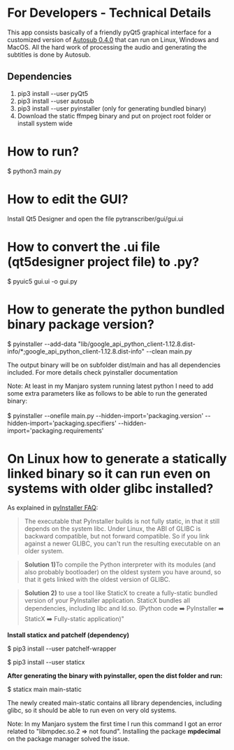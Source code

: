 <h1>For Developers - Technical Details</h1>

This app consists basically of a friendly pyQt5 graphical interface for a customized version of <a href="https://github.com/agermanidis/autosub">Autosub 0.4.0</a> that can run on Linux, Windows and MacOS. All the hard work of processing the audio and generating the subtitles is done by Autosub.

<h2>Dependencies</h2>

<ol>
<li>pip3 install --user pyQt5
<li>pip3 install --user autosub
<li>pip3 install --user pyinstaller (only for generating bundled binary)
<li>Download the static ffmpeg binary and put on project root folder or install system wide
</ol>

# How to run?
$ python3 main.py

# How to edit the GUI?
Install Qt5 Designer and open the file pytranscriber/gui/gui.ui

# How to convert the .ui file (qt5designer project file) to .py?
$ pyuic5 gui.ui -o gui.py

# How to generate the python bundled binary package version?
$ pyinstaller --add-data "lib/google_api_python_client-1.12.8.dist-info/*;google_api_python_client-1.12.8.dist-info" --clean main.py

The output binary will be on subfolder dist/main and has all dependencies included. For more details check pyinstaller documentation


Note: At least in my Manjaro system running latest python I need to add some extra parameters like as follows to be able to run the generated binary:
<br><br>
$ pyinstaller --onefile main.py --hidden-import='packaging.version' --hidden-import='packaging.specifiers' --hidden-import='packaging.requirements'

# On Linux how to generate a statically linked binary so it can run even on systems with older glibc installed?

As explained in <a href=https://github.com/pyinstaller/pyinstaller/wiki/FAQ>pyInstaller FAQ</a>:
> The executable that PyInstaller builds is not fully static, in that it still depends on the system libc. Under Linux, the ABI of GLIBC is backward compatible, but not forward compatible. So if you link against a newer GLIBC, you can't run the resulting executable on an older system.

> <b>Solution 1)</b>To compile the Python interpreter with its modules (and also probably bootloader) on the oldest system you have around, so that it gets linked with the oldest version of GLIBC.

> <b>Solution 2)</b> to use a tool like StaticX to create a fully-static bundled version of your PyInstaller application. StaticX bundles all dependencies, including libc and ld.so. (Python code :arrow_right: PyInstaller :arrow_right: StaticX :arrow_right: Fully-static application)"

<b>Install staticx and patchelf (dependency)</b>

$ pip3 install --user patchelf-wrapper
 
$ pip3 install --user staticx

<b>After generating the binary with pyinstaller, open the dist folder and run: </b>

$ staticx main main-static

The newly created main-static contains all library dependencies, including glibc, so it should be able to run even on very old systems.

Note: In my Manjaro system the first time I run this command I got an error related to "libmpdec.so.2 => not found". Installing the package <b>mpdecimal</b> on the package manager solved the issue.
